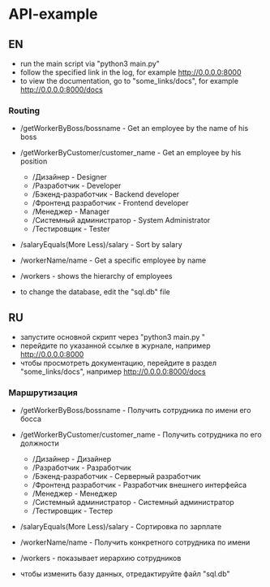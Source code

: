 # API-example

## EN
* run the main script via "python3 main.py"
* follow the specified link in the log, for example http://0.0.0.0:8000
* to view the documentation, go to "some_links/docs", for example http://0.0.0.0:8000/docs

### Routing
  * /getWorkerByBoss/bossname - Get an employee by the name of his boss
  * /getWorkerByCustomer/customer_name - Get an employee by his position
    * /Дизайнер - Designer
    * /Разработчик - Developer
    * /Бэкенд-разработчик - Backend developer
    * /Фронтенд разработчик - Frontend developer
    * /Менеджер - Manager
    * /Системный администратор - System Administrator
    * /Тестировщик - Tester
  * /salaryEquals(More Less)/salary - Sort by salary
  * /workerName/name - Get a specific employee by name
  * /workers - shows the hierarchy of employees

* to change the database, edit the "sql.db" file

## RU
* запустите основной скрипт через "python3 main.py "
* перейдите по указанной ссылке в журнале, например http://0.0.0.0:8000
* чтобы просмотреть документацию, перейдите в раздел "some_links/docs", например http://0.0.0.0:8000/docs

### Маршрутизация
 * /getWorkerByBoss/bossname - Получить сотрудника по имени его босса
 * /getWorkerByCustomer/customer_name - Получить сотрудника по его должности
   * /Дизайнер - Дизайнер
   * /Разработчик - Разработчик
   * /Бэкенд-разработчик - Серверный разработчик
   * /Фронтенд разработчик - Разработчик внешнего интерфейса
   * /Менеджер - Менеджер
   * /Системный администратор - Системный администратор
   * /Тестировщик - Тестер
 * /salaryEquals(More Less)/salary - Сортировка по зарплате
 * /workerName/name - Получить конкретного сотрудника по имени
 * /workers - показывает иерархию сотрудников

* чтобы изменить базу данных, отредактируйте файл "sql.db"
